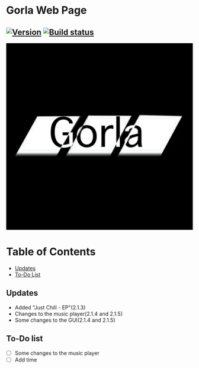 # Gorla Web Page
## [![Version](https://img.shields.io/badge/version-2.1.6-blue)](https://lipe993.github.io/Gorla_WebPage/) [![Build status](https://ci.appveyor.com/api/projects/status/w030o09thupfi2cc?svg=true)](https://ci.appveyor.com/project/lipe993/gorla-webpage)
[![My logo](./css/gorla.png)](https://lipe993.github.com/Gorla_WebPage)
# Table of Contents
 - [Updates](#updates)
 - [To-Do List](#to-do-list)

## Updates
- Added "Just Chill - EP"(2.1.3)
- Changes to the music player(2.1.4 and 2.1.5)
- Some changes to the GUI(2.1.4 and 2.1.5)

## To-Do list
- [ ] Some changes to the music player
 - [ ] Add time